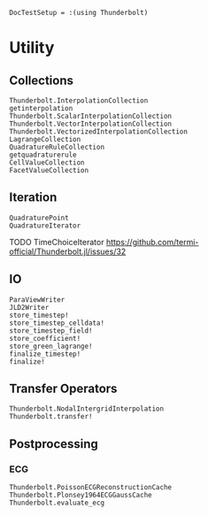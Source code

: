 ```@meta
DocTestSetup = :(using Thunderbolt)
```

# Utility

## Collections

```@docs
Thunderbolt.InterpolationCollection
getinterpolation
Thunderbolt.ScalarInterpolationCollection
Thunderbolt.VectorInterpolationCollection
Thunderbolt.VectorizedInterpolationCollection
LagrangeCollection
QuadratureRuleCollection
getquadraturerule
CellValueCollection
FacetValueCollection
```

## Iteration

```@docs
QuadraturePoint
QuadratureIterator
```

TODO TimeChoiceIterator https://github.com/termi-official/Thunderbolt.jl/issues/32

## IO

```@docs
ParaViewWriter
JLD2Writer
store_timestep!
store_timestep_celldata!
store_timestep_field!
store_coefficient!
store_green_lagrange!
finalize_timestep!
finalize!
```

## Transfer Operators

```@docs
Thunderbolt.NodalIntergridInterpolation
Thunderbolt.transfer!
```

## Postprocessing


### ECG

```@docs
Thunderbolt.PoissonECGReconstructionCache
Thunderbolt.Plonsey1964ECGGaussCache
Thunderbolt.evaluate_ecg
```
